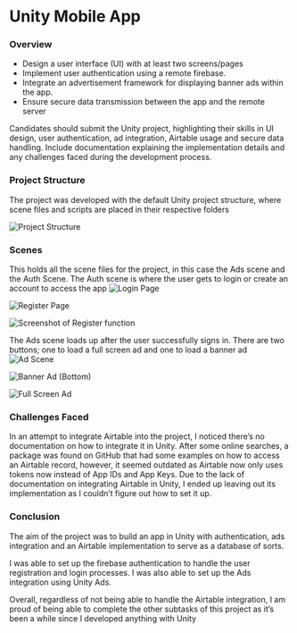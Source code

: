# Unity Mobile App

### Overview

- Design a user interface (UI) with at least two screens/pages
- Implement user authentication using a remote firebase.
- Integrate an advertisement framework for displaying banner ads within the app.
- Ensure secure data transmission between the app and the remote server

Candidates should submit the Unity project, highlighting their skills in UI design, user authentication, ad integration, Airtable usage and secure data handling. Include documentation explaining the implementation details and any challenges faced during the development process.

### Project Structure

The project was developed with the default Unity project structure, where scene files and scripts are placed in their respective folders

![Project Structure](image.png)

### Scenes

This holds all the scene files for the project, in this case the Ads scene and the Auth Scene.
The Auth scene is where the user gets to login or create an account to access the app
![Login Page](image-1.png)

![Register Page](image-2.png)

![Screenshot of Register function](image-3.png)

The Ads scene loads up after the user successfully signs in. There are two buttons; one to load a full screen ad and one to load a banner ad
![Ad Scene](image-4.png)

![Banner Ad (Bottom)](image-5.png)

![Full Screen Ad](image-6.png)

### Challenges Faced

In an attempt to integrate Airtable into the project, I noticed there’s no documentation on how to integrate it in Unity. After some online searches, a package was found on GitHub that had some examples on how to access an Airtable record, however, it seemed outdated as Airtable now only uses tokens now instead of App IDs and App Keys. Due to the lack of documentation on integrating Airtable in Unity, I ended up leaving out its implementation as I couldn’t figure out how to set it up.

### Conclusion

The aim of the project was to build an app in Unity with authentication, ads integration and an Airtable implementation to serve as a database of sorts.

I was able to set up the firebase authentication to handle the user registration and login processes. I was also able to set up the Ads integration using Unity Ads.

Overall, regardless of not being able to handle the Airtable integration, I am proud of being able to complete the other subtasks of this project as it’s been a while since I developed anything with Unity
